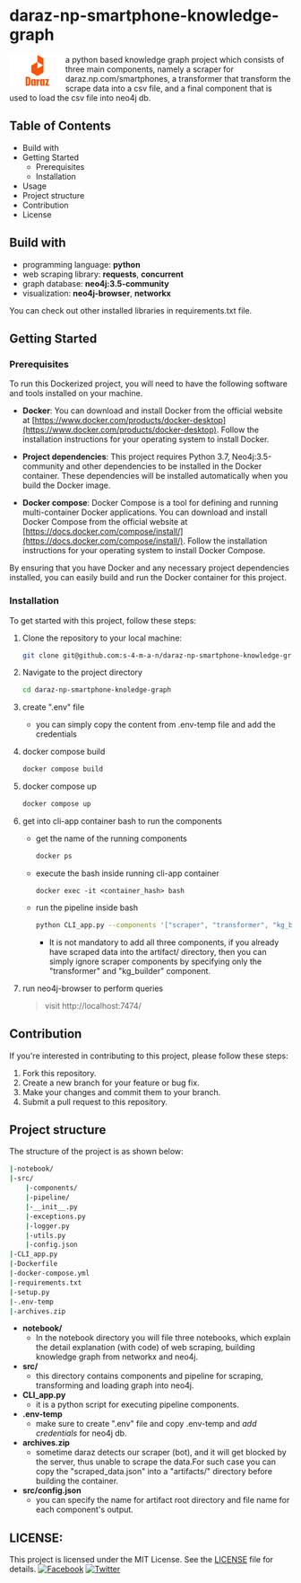 
# daraz-np-smartphone-knowledge-graph
<img src="./notebooks/assets/Daraz-Symbol.png" alt="Logo" style="float:left;width:100px;"/>

a python based knowledge graph project which consists of three main components, namely a scraper for daraz.np.com/smartphones, a transformer that transform the scrape data into a csv file, and a final component that is used to load the csv file into neo4j db.

## Table of Contents
- Build with
- Getting Started
	- Prerequisites
	- Installation
- Usage
- Project structure
- Contribution
- License

## Build with
- programming language: **python**
- web scraping library: **requests**, **concurrent**
- graph database: **neo4j:3.5-community**
- visualization: **neo4j-browser**, **networkx**

You can check out other installed libraries in requirements.txt file.

## Getting Started

### Prerequisites
 To run this Dockerized project, you will need to have the following software and tools installed on your machine.

 -  **Docker**: You can download and install Docker from the official website at [https://www.docker.com/products/docker-desktop](https://www.docker.com/products/docker-desktop). Follow the installation instructions for your operating system to install Docker.
    
- **Project dependencies**: This project requires Python 3.7, Neo4j:3.5-community and other dependencies to be installed in the Docker container. These dependencies will be installed automatically when you build the Docker image.
- **Docker compose**:  Docker Compose is a tool for defining and running multi-container Docker applications. You can download and install Docker Compose from the official website at [https://docs.docker.com/compose/install/](https://docs.docker.com/compose/install/). Follow the installation instructions for your operating system to install Docker Compose. 

By ensuring that you have Docker and any necessary project dependencies installed, you can easily build and run the Docker container for this project. 

###  Installation
To get started with this project, follow these steps:
1. Clone the repository to your local machine:
	```bash
	git clone git@github.com:s-4-m-a-n/daraz-np-smartphone-knowledge-graph.git
	```
2. Navigate to the project directory
	```bash
	cd daraz-np-smartphone-knoledge-graph
	```
3. create ".env" file
	- you can simply copy the content from .env-temp file and add the credentials
4. docker compose build
	```bash
	docker compose build
	```
5. docker compose up
	```bash
	docker compose up
	```
6. get into cli-app container bash to run the components
	- get the name of the running components  
		```bash
		docker ps
		```
	- execute the bash inside running cli-app container
		```
		docker exec -it <container_hash> bash
		```
	- run the pipeline inside bash
		```bash
		python CLI_app.py --components '["scraper", "transformer", "kg_builder"]'
		```
		- It is not mandatory to add all three components, if you already have scraped data into the artifact/ directory, then you can simply ignore scraper components by specifying only the "transformer" and "kg_builder" component.
		
7. run neo4j-browser to perform queries
	>visit http://localhost:7474/


## Contribution

If you're interested in contributing to this project, please follow these steps:
1.  Fork this repository.
2.  Create a new branch for your feature or bug fix.
3.  Make your changes and commit them to your branch.
4.  Submit a pull request to this repository.

## Project structure
The structure of the project is as shown below:
 ```bash
 |-notebook/
 |-src/
	 |-components/
	 |-pipeline/
	 |-__init__.py
	 |-exceptions.py
	 |-logger.py
	 |-utils.py
	 |-config.json
|-CLI_app.py
|-Dockerfile
|-docker-compose.yml
|-requirements.txt
|-setup.py
|-.env-temp
|-archives.zip
 ```
 - **notebook/**
	 - In the notebook directory you will file three notebooks, which explain the detail explanation (with code) of web scraping, building knowledge graph from networkx and neo4j.
- **src/**
	- this directory contains components and pipeline for scraping, transforming and loading graph into neo4j.
- **CLI_app.py**
	- it is a python script for executing pipeline components.
- **.env-temp**
	- make sure to create ".env" file and copy .env-temp and *add credentials* for neo4j db.
- **archives.zip**
	- sometime daraz detects our scraper (bot), and it will get blocked by the server, thus unable to scrape the data.For such case you can copy the "scraped_data.json" into a "artifacts/" directory before building the container.
- **src/config.json**
	- you can specify the name for artifact root directory and file name for each component's output.

## LICENSE:
This project is licensed under the MIT License. See the [LICENSE](https://github.com/s-4-m-a-n/daraz-np-smartphone-knowledge-graph/blob/main/LICENSE) file for details.
[![Facebook](https://img.shields.io/static/v1.svg?label=follow&message=@me&color=9cf&logo=facebook&style=flat&logoColor=white&colorA=informational)](https://www.facebook.com/suman.dhakal.39982) [![Twitter](https://img.shields.io/static/v1.svg?label=follow&message=@&color=grey&logo=twitter&style=flat&logoColor=white&colorA=critical)](https://twitter.com/s_4_m_A_N)

